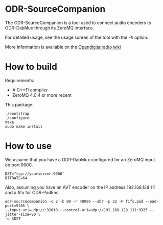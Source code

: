 ODR-SourceCompanion
===================

The ODR-SourceCompanion is a tool used to connect audio encoders to
ODR-DabMux through its ZeroMQ interface.

For detailed usage, see the usage screen of the tool with the *-h* option.

More information is available on the
[Opendigitalradio wiki](http://opendigitalradio.org)

How to build
=============

Requirements:

* A C++11 compiler
* ZeroMQ 4.0.4 or more recent

This package:

    ./bootstrap
    ./configure
    make
    sudo make install


How to use
==========

We assume that you have a ODR-DabMux configured for an ZeroMQ
input on port 9000.

    DST="tcp://yourserver:9000"
    BITRATE=64

Also, assuming you have an AVT encoder on the IP address 192.168.128.111 and a fifo for ODR-PadEnc

    odr-sourcecompanion -c 2 -b 80 -r 48000 --sbr -p 32 -P fifo.pad --pad-port=9405 \
    --input-uri=udp://:32010 --control-uri=udp://192.168.128.111:9325 --jitter-size=80 \
    -o $DST

